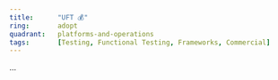 ```yaml
---
title:      "UFT 💰"
ring:       adopt
quadrant:   platforms-and-operations
tags:       [Testing, Functional Testing, Frameworks, Commercial]
---
```

...